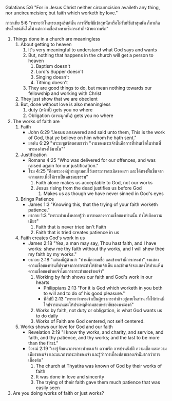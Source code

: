 
Galatians 5:6 "For in Jesus Christ neither circumcision availeth any thing, nor uncircumcision; but faith which worketh by love."

กาลาเทีย 5:6 "เพราะว่าในพระเยซูคริสต์นั้น การที่รับพิธีเข้าสุหนัตหรือไม่รับพิธีเข้าสุหนัต ก็หาเกิดประโยชน์อันใดไม่ แต่ความเชื่อต่างหากซึ่งกระทำกิจด้วยความรัก"

1. Things done in a church are meaningless
    1. About getting to heaven
        1. It's very meaningful to understand what God says and wants
        2. But, nothing that happens in the church will get a person to heaven
            1. Baptism doesn't
            2. Lord's Supper doesn't
            3. Singing doesn't
            4. Tithing doesn't
        3. They are good things to do, but mean nothing towards our fellowship and working with Christ
    2. They just show that we are obedient
    3. But, done without love is also meaningless
        1. duty (หน้าที่) gets you no where
        2. Obligation (ภาระผูกพัน) gets you no where
2. The works of faith are
    1. Faith
        - John 6:29 "Jesus answered and said unto them, This is the work of God, that ye believe on him whom he hath sent."
        - ยอห์น 6:29 "พระเยซูตรัสตอบเขาว่า "งานของพระเจ้านั้นคือการที่ท่านเชื่อในท่านที่พระองค์ทรงใช้มานั้น""
    2. Justification
        - Romans 4:25 "Who was delivered for our offences, and was raised again for our justification."
        - โรม 4:25 "คือพระองค์ผู้ทรงถูกมอบไว้เพราะการละเมิดของเรา และได้ทรงฟื้นขึ้นจากความตายเพื่อให้เราเป็นคนชอบธรรม"
            1. Faith alone makes us acceptable to God, not our works
            2. Jesus rising from the dead justifies us before God
                1. Makes us as though we have never sinned in God's eyes
    3. Brings Patience
        - James 1:3 "Knowing this, that the trying of your faith worketh patience."
        - ยากอบ 1:3 "เพราะท่านทั้งหลายรู้ว่า การทดลองความเชื่อของท่านนั้น ทำให้เกิดความเพียร"
            1. Faith that is never tried isn't Faith
            2. Faith that is tried creates patience in us
    4. Faith creates God's work in us
        - James 2:18 "Yea, a man may say, Thou hast faith, and I have works: shew me thy faith without thy works, and I will shew thee my faith by my works."
        - ยากอบ 2:18 "แต่คงมีผู้ค้านว่า "ท่านมีความเชื่อ และข้าพเจ้ามีการกระทำ" จงแสดงความเชื่อของท่านที่ปราศจากการกระทำให้ข้าพเจ้าเห็น และข้าพเจ้าจะแสดงให้ท่านเห็นความเชื่อของข้าพเจ้าโดยการกระทำของข้าพเจ้า"
            1. Working by faith shows our faith and God's work in our hearts
                - Philippians 2:13 "For it is God which worketh in you both to will and to do of his good pleasure."
                - ฟีลิปปี 2:13 "เพราะว่าพระเจ้าเป็นผู้ทรงกระทำกิจอยู่ภายในท่าน ทั้งให้ท่านมีใจปรารถนาและให้ประพฤติตามชอบพระทัยของพระองค์"
            2. Works by faith, not duty or obligation, is what God wants us to do daily
            3. Works of Faith are God centered, not self centered.
    5. Works shows our love for God and our faith
        - Revelation 2:19 "I know thy works, and charity, and service, and faith, and thy patience, and thy works; and the last to be more than the first."
        - วิวรณ์ 2:19 "เรารู้จักแนวการกระทำของเจ้า ความรัก การปรนนิบัติ ความเชื่อ และความเพียรของเจ้า และแนวการกระทำของเจ้า และรู้ว่าการเบื้องปลายของเจ้ามีมากกว่าการเบื้องต้น"
            1. The church at Thyatira was known of God by their works of faith
            2. It was done in love and sincerity
            3. The trying of their faith gave them much patience that was easily seen
3. Are you doing works of faith or just works?